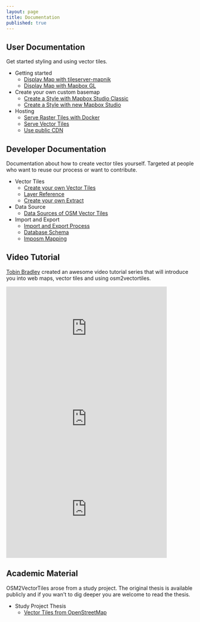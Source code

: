 ```yaml
---
layout: page
title: Documentation
published: true
---
```


## User Documentation

Get started styling and using vector tiles.

- Getting started
  - [Display Map with tileserver-mapnik](/docs/start)
  - [Display Map with Mapbox GL](/docs/display-map-with-mapbox-gl)
- Create your own custom basemap
  - [Create a Style with Mapbox Studio Classic](/docs/create-map-with-mapbox-studio-classic)
  - [Create a Style with new Mapbox Studio](/docs/create-map-with-mapbox-studio)
- Hosting
  - [Serve Raster Tiles with Docker](/docs/serve-raster-tiles-docker)
  - [Serve Vector Tiles](/docs/serve-vector-tiles)
  - [Use public CDN](/docs/use-public-cdn)

## Developer Documentation

Documentation about how to create vector tiles yourself.
Targeted at people who want to reuse our process or want to contribute.

- Vector Tiles
  - [Create your own Vector Tiles](/docs/own-vector-tiles)
  - [Layer Reference](/docs/layer-reference)
  - [Create your own Extract](/docs/extracts)
- Data Source
  - [Data Sources of OSM Vector Tiles](/docs/data-sources)
- Import and Export
  - [Import and Export Process](/docs/import-export-process)
  - [Database Schema](/docs/database-schema)
  - [Imposm Mapping](/docs/imposm-schema)

## Video Tutorial

[Tobin Bradley](http://fuzzytolerance.info/) created an awesome video tutorial series
that will introduce you into web maps, vector tiles and using osm2vectortiles.

<iframe width="430" height="242" src="https://www.youtube.com/embed/xI7QkEodCac" frameborder="0" style="display: inline;" allowfullscreen></iframe>

<iframe width="430" height="242" src="https://www.youtube.com/embed/GPArNrRL79Q" frameborder="0" style="display: inline;" allowfullscreen></iframe>

<iframe width="430" height="242" src="https://www.youtube.com/embed/6nLZVdbmSYw" frameborder="0" style="display: inline;" allowfullscreen></iframe>

## Academic Material

OSM2VectorTiles arose from a study project. The original thesis
is available publicly and if you wan't to dig deeper you are welcome
to read the thesis.

- Study Project Thesis
  - [Vector Tiles from OpenStreetMap](http://eprints.hsr.ch/498/1/Vector_Tiles_from%20_OpenStreeMap_Thesis.pdf)
